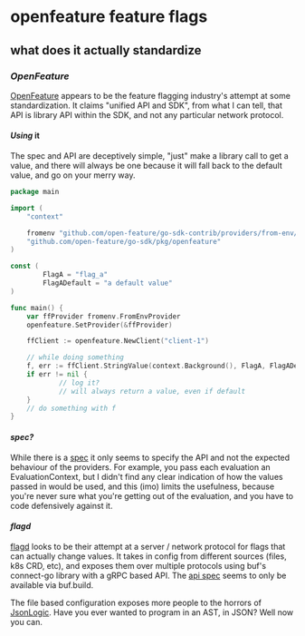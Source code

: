 # openfeature feature flags

## what does it actually standardize

### _OpenFeature_

[OpenFeature](https://openfeature.dev/)
appears to be the feature flagging industry's attempt at some standardization.
It claims "unified API and SDK",
from what I can tell, that API is library API within the SDK, 
and not any particular network protocol.

#### _Using_ it

The spec and API are deceptively simple,
"just" make a library call to get a value,
and there will always be one because it will fall back to the default value,
and go on your merry way.

```go
package main

import (
	"context"

	fromenv "github.com/open-feature/go-sdk-contrib/providers/from-env/pkg"
	"github.com/open-feature/go-sdk/pkg/openfeature"
)

const (
        FlagA = "flag_a"
        FlagADefault = "a default value"
)

func main() {
	var ffProvider fromenv.FromEnvProvider
	openfeature.SetProvider(&ffProvider)

	ffClient := openfeature.NewClient("client-1")

	// while doing something
	f, err := ffClient.StringValue(context.Background(), FlagA, FlagADefault, openfeature.NewEvaluationContext("", nil))
	if err != nil {
	        // log it?
	        // will always return a value, even if default
	}
	// do something with f
}
```

#### _spec?_

While there is a [spec](https://docs.openfeature.dev/docs/specification/)
it only seems to specify the API and not the expected behaviour of the providers.
For example, you pass each evaluation an EvaluationContext,
but I didn't find any clear indication of how the values passed in would be used,
and this (imo) limits the usefulness,
because you're never sure what you're getting out of the evaluation,
and you have to code defensively against it.

#### _flagd_

[flagd](https://github.com/open-feature/flagd) 
looks to be their attempt at a server / network protocol for flags that can actually change values.
It takes in config from different sources (files, k8s CRD, etc),
and exposes them over multiple protocols using buf's connect-go library
with a gRPC based API.
The [api spec](https://buf.build/open-feature/flagd/docs/main:schema.v1) 
seems to only be available via buf.build.

The file based configuration exposes more people to the horrors of
[JsonLogic](https://jsonlogic.com/).
Have you ever wanted to program in an AST, in JSON?
Well now you can.
